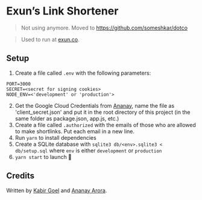 # Exun’s Link Shortener
> Not using anymore. Moved to https://github.com/someshkar/dotco

> Used to run at [exun.co](https://exun.co/shorten).

## Setup

1. Create a file called `.env` with the following parameters:

```
PORT=3000
SECRET=<secret for signing cookies>
NODE_ENV=<'development' or 'production'>
```
2. Get the Google Cloud Credentials from [Ananay](https://ananayarora.com), name the file as 'client_secret.json' and put it in the root directory of this project (in the same folder as package.json, app.js, etc.)
3. Create a file called `.authorized` with the emails of those who are allowed to make shortlinks. Put each email in a new line.
4. Run `yarn` to install dependencies
5. Create a SQLite database with `sqlite3 db/<env>.sqlite3 < db/setup.sql` where `env` is either `development` or `production`
6. `yarn start` to launch 🚀


## Credits

Written by [Kabir Goel](https://kabirgoel.com/) and [Ananay Arora](https://ananayarora.com).

